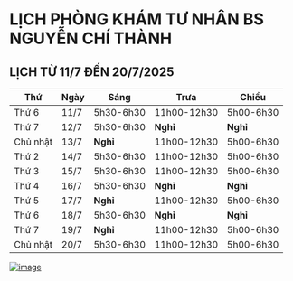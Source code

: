 # LỊCH PHÒNG KHÁM TƯ NHÂN BS NGUYỄN CHÍ THÀNH

## LỊCH TỪ 11/7 ĐẾN 20/7/2025

|**Thứ** |**Ngày**|**Sáng** |**Trưa**   |**Chiều**|
|--      |--      |--       |--         |--       |    
|Thứ 6   |11/7    |5h30-6h30|11h00-12h30|5h00-6h30|
|Thứ 7   |12/7    |5h30-6h30|**Nghỉ**   |**Nghỉ** |       
|Chủ nhật|13/7    |**Nghỉ** |11h00-12h30|5h00-6h30|  
|Thứ 2   |14/7    |5h30-6h30|11h00-12h30|5h00-6h30|     
|Thứ 3   |15/7    |5h30-6h30|11h00-12h30|5h00-6h30|     
|Thứ 4   |16/7    |5h30-6h30|**Nghỉ**   |**Nghỉ** |       
|Thứ 5   |17/7    |**Nghỉ** |11h00-12h30|5h00-6h30|   
|Thứ 6   |18/7    |5h30-6h30|**Nghỉ**   |**Nghỉ** |      
|Thứ 7   |19/7    |**Nghỉ** |11h00-12h30|5h00-6h30|  
|Chủ nhật|20/7    |5h30-6h30|11h00-12h30|5h00-6h30|      

[![image](https://github.com/user-attachments/assets/2f609f2a-b7fc-4d55-9ec0-78d26efa6056)](https://sites.google.com/view/bsnguyenchithanh)

